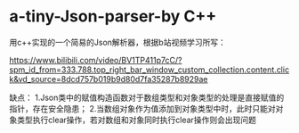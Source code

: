 # a-tiny-Json-parser-by C++

用c++实现的一个简易的Json解析器，根据b站视频学习所写：

https://www.bilibili.com/video/BV1TP411p7cC/?spm_id_from=333.788.top_right_bar_window_custom_collection.content.click&vd_source=8dcd757b019b9d80d7fa35287b8929ae

缺点：
      1.Json类中的赋值构造函数对于数组类型和对象类型的处理是直接赋值的指针，存在安全隐患；
      2.当数组对象作为值添加到对象类型中时，此时只能对对象类型执行clear操作，若对数组和对象同时执行clear操作则会出现问题
